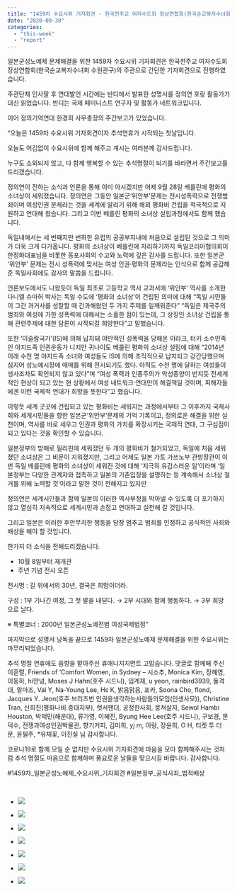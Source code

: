 ```yaml
---
title: "1459차 수요시위 기자회견 - 한국천주교 여자수도회 장상연합회(한국순교복자수녀회 수원관구)"
date: "2020-09-30"
categories: 
  - "this-week"
  - "report"
---
```


일본군성노예제 문제해결을 위한 1459차 수요시위 기자회견은 한국천주교 여자수도회 장상연합회(한국순교복자수녀회 수원관구)의 주관으로 간단한 기자회견으로 진행하였습니다.

주관단체 인사말 후 연대발언 시간에는 반디에서 발표한 성명서를 정의연 호랑 활동가가 대신 읽었습니다. 반디는 국제 페미니스트 연구자 및 활동가 네트워크입니다.

이어 정의기억연대 한경희 사무총장의 주간보고가 있었습니다.

“오늘은 1459차 수요시위 기자회견이자 추석연휴가 시작되는 첫날입니다.

오늘도 어김없이 수요시위에 함께 해주고 계시는 여러분께 감사드립니다.

누구도 소외되지 않고, 다 함께 행복할 수 있는 추석명절이 되기를 바라면서 주간보고를 드리겠습니다.

정의연이 전하는 소식과 언론을 통해 이미 아시겠지만 어제 9월 28일 베를린에 평화의 소녀상이 세워졌습니다. 정의연은 그동안 일본군‘위안부’문제는 전시성폭력으로 전쟁범죄이며 여성인권 문제라는 것을 세계에 알리기 위해 해외 평화비 건립을 적극적으로 지원하고 연대해 왔습니다. 그리고 이번 베를린 평화의 소녀상 설립과정에서도 함께 했습니다.

독일내에서는 세 번째지만 번화한 유럽의 공공부지내에 처음으로 설립된 것으로 그 의미가 더욱 크게 다가옵니다. 평화의 소녀상이 베를린에 자리하기까지 독일코리아협의회이 한정화대표님을 비롯한 동포사회의 수고와 노력에 깊은 감사를 드립니다. 또한 일본군 '위안부' 문제는 전시 성폭력에 맞서는 여성 인권·평화의 문제라는 인식으로 함께 공감해 준 독일사회에도 감사의 말씀을 드립니다.

언론보도에서도 나왔듯이 독일 최초로 고등학교 역사 교과서에 ‘위안부’ 역사를 소개한 다니엘 슈마허 박사는 독일 수도에 ‘평화의 소녀상’이 건립된 의미에 대해 “독일 시민들이 그간 과거사를 성찰할 때 간과해왔던 두 가지 주제를 일깨워준다” “독일은 제국주의 범죄와 여성에 가한 성폭력에 대해서는 소홀한 점이 있는데, 그 상징인 소녀상 건립을 통해 관련주제에 대한 담론이 시작되길 희망한다”고 말했습니다.

또한 ‘이슬람국가’(IS)에 의해 납치돼 야만적인 성폭력을 당해온 이라크, 터키 소수민족인 야지드족 인권운동가 니지안 귀나이도 베를린 평화의 소녀상 설립에 대해 “2014년 이래 수천 명 야지드족 소녀와 여성들도 IS에 의해 조직적으로 납치되고 강간당했으며 심지어 성노예시장에 매매를 위해 전시되기도 했다. 아직도 수천 명에 달하는 여성들이 생사조차도 확인되지 않고 있다”며 “여성 폭력과 인종주의가 악성종양이 번지듯 전세계적인 현상이 되고 있는 현 상황에서 여성 네트워크·연대만이 해결책일 것이며, 피해자들에겐 이런 국제적 연대가 희망을 뜻한다”고 했습니다.

이렇듯 세계 곳곳에 건립되고 있는 평화비는 세워지는 과정에서부터 그 이후까지 국제사회와 세계시민들을 향한 일본군‘위안부’문제의 기억 기록이고, 정의로운 해결을 위한 실천이며, 역사를 바로 세우고 인권과 평화의 가치를 확장시키는 국제적 연대, 그 구심점이 되고 있다는 것을 확인할 수 있습니다.

일본정부의 방해로 필리핀에 세워졌던 두 개의 평화비가 철거되었고, 독일에 처음 세워졌던 소녀상은 그 비문이 지워졌지만, 그리고 어제도 일본 가토 가쓰노부 관방장관이 이번 독일 베를린에 평화의 소녀상이 세워진 것에 대해 ‘지극히 유감스러운 일’이라며 ‘일본정부는 다양한 관계자와 접촉하고 일본의 기존입장을 설명하는 등 계속해서 소녀상 철거를 위해 노력할 것’이라고 말한 것이 전해지고 있지만

정의연은 세계시민들과 함께 일본의 이러한 역사부정을 막아낼 수 있도록 더 포기하지 않고 열심히 지속적으로 세계시민과 손잡고 연대하고 실천해 갈 것입니다.

그리고 일본은 이러한 후안무치한 행동을 당장 멈추고 범죄를 인정하고 공식적인 사죄와 배상을 해야 할 것입니다.

한가지 더 소식을 전해드리겠습니다.

- 10월 8일부터 재개관
- 주년 기념 전시 오픈

전시명 : 길 위에서의 30년, 결국은 희망이더라.

구성 : 1부 기나긴 여정, 그 첫 발을 내딛다. → 2부 시대와 함께 행동하다. → 3부 희망 으로 날다.

※ 특별코너 : 2000년 일본군성노예전범 여성국제법정”

마지막으로 성명서 낭독을 끝으로 1459차 일본군성노예제 문제해결을 위한 수요시위는 마무리되었습니다.

추석 명절 연휴에도 음향을 맡아주신 휴매니지지먼트 고맙습니다. 댓글로 함께해 주신 이훈렬, Friends of ‘Comfort Women, in Sydney – 시소추, Monica Kim, 장혜영, 이동하, hi안녕, Moses J Hahn(호주 시드니), 임계재, u yeon, rainbird3939, 돌격대, 알마즈, Val Y, Na-Young Lee, Hs K, 밝음맑음, 포카, Soona Cho, flond, Jacques Y. Jeon(​호주 브리즈번 인권을생각하는사람들의모임(인생사모)), Christine Tran, 신희진(평화나비 중대지부), 렛서팬더, 공정한사회, 뭉쳐살자, Sewol Hambi Houston, 박제민(해운대), 류가영, 이혜진, Byung Hee Lee(호주 시드니), 구보경, 문덕수, 전쟁과여성인권박물관, 향기커피, 김미희, yj m, 이랑, 장윤희, O H, 티켓 투 더 문, 윤필주, \*유채꽃, 이진실 님 감사합니다.

코로나19로 함께 모일 순 없지만 수요시위 기자회견에 마음을 모아 함께해주시는 것처럼 추석 명절도 마음으로 함께하며 풍요로운 날들을 맞으시길 바랍니다. 감사합니다.

#1459차\_일본군성노예제\_수요시위\_기자회견 #일본정부\_공식사죄\_법적배상

​

- ![](https://womenandwar.net/kr/wp-content/uploads/2020/09/크기변환IMGP0250-1024x680.jpg)
    
- ![](https://womenandwar.net/kr/wp-content/uploads/2020/09/크기변환IMGP0256-1024x680.jpg)
    
- ![](https://womenandwar.net/kr/wp-content/uploads/2020/09/크기변환IMGP0275-1024x680.jpg)
    
- ![](https://womenandwar.net/kr/wp-content/uploads/2020/09/크기변환IMGP0310-1024x680.jpg)
    
- ![](https://womenandwar.net/kr/wp-content/uploads/2020/09/크기변환IMGP0337-1024x680.jpg)
    
- ![](https://womenandwar.net/kr/wp-content/uploads/2020/09/크기변환IMGP0366-1024x680.jpg)
    
- ![](https://womenandwar.net/kr/wp-content/uploads/2020/09/크기변환IMGP0380-1024x680.jpg)
